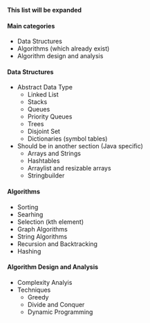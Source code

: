 **This list will be expanded**
#### Main categories
- Data Structures
- Algorithms (which already exist)
- Algorithm design and analysis

#### Data Structures
- Abstract Data Type
  - Linked List
  - Stacks 
  - Queues
  - Priority Queues
  - Trees
  - Disjoint Set
  - Dictionaries (symbol tables)
- Should be in another section (Java specific)
  - Arrays and Strings
  - Hashtables
  - Arraylist and resizable arrays
  - Stringbuilder

#### Algorithms
- Sorting
- Searhing
- Selection (kth element)
- Graph Algorithms
- String Algorithms
- Recursion and Backtracking
- Hashing

#### Algorithm Design and Analysis
- Complexity Analyis
- Techniques
  - Greedy
  - Divide and Conquer
  - Dynamic Programming
